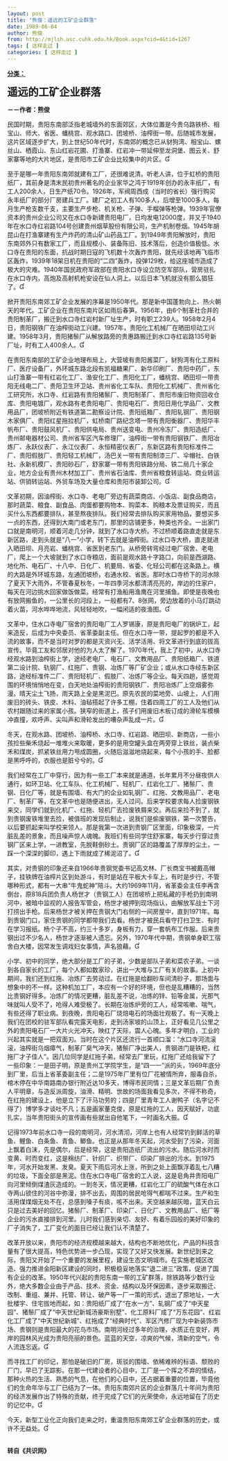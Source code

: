 ```yaml
---
layout: post
title: "熊俊：遥远的工矿企业群落"
date: 1989-06-04
author: 熊俊
from: http://mjlsh.usc.cuhk.edu.hk/Book.aspx?cid=4&tid=1267
tags: [ 这样走过 ]
categories: [ 这样走过 ]
---
```


<div style="margin: 15px 10px 10px 0px;">
 <div>
  <span id="ctl00_ContentPlaceHolder1_chapter1_SubjectLabel" style="font-weight:bold;text-decoration:underline;">
   分类：
  </span>
 </div>
 <p>
  <strong>
   <font size="5">
    遥远的工矿企业群落
   </font>
  </strong>
 </p>
 <p>
  <strong>
   －－作者：熊俊
  </strong>
 </p>
 <p>
  民国时期，贵阳东南部泛指老城墙外的东面郊区，大体位置是今贵乌路铁桥、相宝山、师大、省医、蟠桃宫、观水路口、团坡桥、油榨街一带。后随城市发展，这片区域逐步扩大，到上世纪50年代时，东南郊的概念已从豺狗湾、相宝山、螺丝山、栖霞山、东山红岩花圃、打渔寨、红岩冲一带延伸至龙洞堡、图云关、舒家寨等地的大片地区，是贵阳市工矿企业比较集中的片区。
 </p>
 <p>
  至于是哪一年贵阳东南郊就建有工厂，还很难说清。听老人讲，位于虹桥的贵阳纸厂，其前身是清末民初贵州著名的企业家华之鸿于1919年创办的永丰纸厂，有工人200余人，日生产纸70令。1926年，军阀周西成（当时的省长）强行购买永丰纸厂的部分厂房建兵工厂。建厂之初工人有100多人，后增至1000多人，每月生产枪支数千支，主要生产步枪、机关枪、子弹、手榴弹等枪弹。1939年官僚资本的贵州企业公司又在水口寺新建贵阳电厂，日均发电12000度，并又于1940年在水口寺红岩路104号创建贵州烟草股份有限公司，生产机制卷烟。1945年胡昆山在打渔寨建有生产炸药的清山矿山药品工厂。到1949年贵阳解放时，贵阳东南郊外只有数家工厂，而且规模小、装备陈旧、技术落后，创造价值极低。水口寺在贵阳的东面，抗战时期日寇的飞机数十次轰炸贵阳，就先经该地再飞临市区轰炸，1939年18架日机在贵阳的“二四”轰炸，投弹129枚，给这座城市造成了极大的灾难。1940年国民政府军政部在贵阳水口寺设立防空军部队，营房驻扎在水口寺内，高炮及高射机枪安设在仙人洞上。以后日本飞机就没有那么猖狂了。
 </p>
 <p>
  掀开贵阳东南郊工矿企业发展的序幕是1950年代。那是新中国蓬勃向上、热火朝天的年代。工矿企业在贵阳东南片区如雨后春笋。1956年，由6个制革社合并的贵阳制革厂，搬迁到水口寺红岩村新厂址生产，时有职工239人。1958年2月4日，贵阳钢铁厂在油榨街动工兴建。1957年，贵阳化工机械厂在晒田坝动工兴建。1958年3月，贵阳猪鬃厂从解放路旁的贵惠路搬迁到水口寺红岩路135号新厂址，时有工人400余人。
 </p>
 <p>
  在贵阳东南部的工矿企业地理布局上，大营坡有贵阳酱菜厂，豺狗湾有化工原料厂、医疗设备厂，外环城东路北段有凯福糖果厂、新华印刷厂、贵阳中药厂，东山打渔寨一带有红岩化工厂、渔安化工厂、贵阳化工厂，蟠桃宫、晒田坝一带贵阳无线电二厂、贵阳卫生环卫站、贵州省化工车队、贵阳化工机械厂、贵州省化工研究所，水口寺、红岩路有贵阳猪鬃厂、贵阳制革厂、贵阳市废旧物资回收仓库、贵阳电镀厂，观水路有老贵阳电厂、贵阳电石厂、贵阳日用化学品厂、文教用品厂，团坡桥附近有铁道第二勘察设计院、贵阳纸箱厂、贵阳轧钢厂、贵阳钢木家俱厂、贵阳红星拖拉机厂，虹桥南厂路纪念塔一带有贵阳衡器厂、贵阳华丰帆布厂、贵阳鼓风机厂、贵阳供电局、贵州送变电、贵州冷冻厂、贵阳造纸厂、贵州邮电器材公司、贵州省军区汽车修理厂，油榨街一带有贵阳钢铁厂、贵阳冶炼厂、永跃仪表厂、永江仪表厂、永恒精密仪表厂，东新区路有贵阳标准件二厂、贵阳假肢厂、贵阳轻工机械厂，汤巴关一带有贵阳制漆三厂、伞帽社、白铁社、永新机模厂、贵阳砂石厂，舒家寨一带有贵阳铁路分局、铁二局几十家企业，地方企业有贵州木材加工厂、贵州省石油库、贵州省粮食转运站、商业转运站、供销转运站、外贸车场及大量仓库和贵阳市装卸公司。
 </p>
 <p>
  文革初期，因油榨街、水口寺、老电厂旁边有蔬菜商店、小饭店、副食品商店，那时蔬菜、粮食、副食品、肉蛋都要购物本、购菜本、购粮本及票证购买，而且买什么东西都要排队，甚至熬夜排队。我们经常去排队购买家用物品，要想买多一点的东西，还得到大南门或老东门，那里的店铺更多，种类也齐全。一出家门口就是南明河，顺着河走几分钟，就到了水口寺大桥。不过桥顺着路直走就是东新区路，走到头就是“八一”小学，转下去就是油榨街。过水口寺大桥，直走就进入晒田坝、月亮岩、蟠桃宫、省医到老东门。从桥旁转弯经过电厂宿舍、老电厂，爬上一个大坡就到了水口寺粮店，面前是观水路十字路口，向前是西湖路、地化所、电石厂、十八中、日化厂、机要局、省委、化轻公司都在这条路上。横的大路是外环城东路，左通团坡桥，右通水校、省医。那时水口寺桥下的河水除了夏天下大雨外，不管春夏秋冬，一年四季河水都清清亮亮的，岸边的住家户，每天在河边挑水回家做饭做菜。经常有打渔船用渔鹰在河里捕鱼。即使是夜晚也有放网搬鱼的，一公里长的河段上，一般都有7、8张网，旁边放着的小马灯跳动着火苗，河水哗哗地流，风轻轻地吹，一幅闲适的夜渔图。
 </p>
 <p>
  文革中，住水口寺电厂宿舍的贵阳电厂工人罗锡康，原是贵阳电厂的锅炉工，起来造反，后成为中央委员、省革委副主任。但在水口寺一带，提起罗的都是不入流的故事，而不是当时对罗的都是灭资兴无、活学活用、将文革进行到底的拔高宣传。毕竟工友和邻居对他的为人太了解了。1970年代，我上了初中，从水口寺经观水路到油榨街上学，途经老电厂、电石厂、文教用品厂、贵阳纸箱厂、铁道第二设计院、轨钢厂、红拖厂、贵钢、冶炼厂等厂矿企业；或从水口寺经东新区路，途经标准件二厂、贵阳轻机厂、假肢厂、冶炼厂等企业。每天四趟，感觉周围的环境悄悄地在变，白天地处油榨街的贵阳钢铁厂、贵阳冶炼厂上空烟雾弥漫。晴天尘土飞扬，雨天路上全是黑泥巴。原先农民的菜地旁、山坡上，人们用废旧的砖头、铁皮、木料、油毡搭起了许多工棚，住着四周工厂的工人及他们从农村跟随过来的家属小孩。狭窄的街道上，孩子们用废旧木板订成的滑轮车模横冲直撞，欢呼声、尖叫声和滑轮发出的嘈杂声乱成一片。
 </p>
 <p>
  冬天，在观水路、团坡桥、油榨桥、水口寺、红岩路、晒田坝、新商店，一些小孩捡些柴禾烧起一堆堆火来取暖，更多的是用空罐头盒在两旁穿上铁丝，装点柴禾和煤炭，抓紧铁丝用力甩成圆圈，火随后滋滋地烧起来，每个小孩的手、脸都是黑呼呼的，衣服也是脏兮兮的。
 </p>
 <p>
  我们经常在工厂中穿行，因为有一些工厂本来就是通道，长年累月不分昼夜供人通行，如环卫站、化工车队、化工机械厂、轻机厂、红岩化工厂、猪鬃厂、贵钢、日化厂等，就是有围墙、有大门的企业如轧钢厂、红拖、文教用品厂、老电厂、制革厂等，在文革中也是随便进出，无人过问。后来学校要求每人捡废钢铁来交，同学们就到化机厂、红拖、轻机厂去捡废铁屑来交。再后来捡不到了，就到贵钢废铁堆里去捡，被值班的发现后制止，说我们是偷废钢铁，第一次警告，以后要抓起来叫学校来领人。那是我第一次进到贵钢厂区里面，印象极深，一片脏乱差的景象，而且噪声惊人魂魄。我班们有些同学住舒家寨，每天步行穿过贵钢厂区来上学，一进教室，先脱鞋倒砂土。贵钢厂区的路覆盖了厚厚的尘土，一踩一个深深的脚印，遇上下雨就成了稀泥沼了。
 </p>
 <p>
  其实，对贵钢的印象还来自1966年贵钢党委书记高文林、厂长商宝书被戴高帽子，挂铁牌在油榨片区到处游斗，有时是站在平板大卡车上，有时是步行，不管哪种形式，都有一大串“牛鬼蛇神”陪斗。大约1969年11月，省革委会主任李再含倒台，原818兵团负责人杨世才（贵钢工人）在团坡桥上把私藏的手枪扔到南明河中，被暗中监视的人报告军管会，杨世才被押到现场指认，由解放军战士下河打捞出手枪。后来杨世才被关押在贵钢大门右侧的一间房屋中，直到1971年。每到贵钢门口，家住贵钢的同学都带我们去看。杨世才被民兵看守打扫卫生、有时在学习报纸。杨个子不高，约三十多岁，身板有力，穿一套帆布工作服。后来贵钢出过不少名人，杨世才逐渐被人遗忘。另外，1970年代中期，贵钢单身职工宿舍白大楼，因常发生调戏妇女事情，声名狼藉。
 </p>
 <p>
  小学、初中的同学，绝大部分是工厂的子弟，少数是部队子弟和菜农子弟。一谈到各自家长的工厂，每个人都如数家珍，讲出一大堆与工厂有关的故事。上初中期间，我们还到红拖、冶炼厂去劳动过。在红拖是给翻砂车间清砂子，那场面与想象中的不一样。这种机加工厂，本应有一个好的环境，但也是乱糟糟的，当然比贵钢好得多。冶炼厂的情况更糟，脏乱差不说，冶炼的锌、铅等金属，光那气味就叫人受不了，呛得人难受极了。长期在冶炼炉旁的工人，经常咳嗽、喘气，有些还得了职业病。到夜晚，贵阳电石厂烧焙电石的场面壮观极了。有一天晚上我们在团校的驻军部队看完露天电影，走到汤家坡的山顶上，正好看见几公里之外的贵阳电石厂一大片火光冲天，映红了天际，震人心魄。多年才明白，工业的兴起其实就是一把双面刃。当时在这个片区还流行一首顺口溜：“水口寺河流滚滚，油榨街乌烟瘴气，制革厂臭气冲天，猪鬃厂净出美人，贵钢进门是铁粑，红拖厂才子佳人”。因几位同学是红拖子弟，经常去厂里玩，红拖厂还给我留下了一些印象：一是田子明，原是贵州工学院学生，是“四一一”派的头，1969年底分到厂里，后当上省革委副主任；二是1975年厂里有位厂花被情所弃，服毒自杀，棺木停在中华南路南办银行附近达10多天，博得市民同情；三是文革后期厂负责人平明章，与造反派周旋，油滑、精明、世故的场面我看见多次，不得不称奇，在红拖的建设上，他是立下了汗马功劳的；四是厂里青年工人谢鸭子（名字记不得了）博学多才谈吐不凡；五是画家董克俊，原是红拖的工人，因天赋好，功底扎实，当年贵阳街头的宣传画有些就出自他笔下，一时画名大振。
 </p>
 <p>
  记得1973年前水口寺一段的南明河，河水清沏，河岸上也有人经常钓到鲜活的草鱼、鲤鱼、白条鱼、青鱼、鲫鱼。也正是从那年冬天起，河水受到了污染，河面上飘着白沫，先是偶尔，后是经常，这是贵阳造纸厂流出的污水。随后河水时而变黄、时而变红，这是棉纺厂、针织厂、织带厂、印染厂排出的污水。到1975年，河水开始发黑、发臭。夏天下雨后河水上涨，所到之处上面飘浮着乱七八糟的垃圾，下面全部是黑泥。住在水口寺电厂宿舍的工人说，这是皂角井贵阳电厂向河里倾倒煤渣灰造成的。一到冬天，情况更糟，红岩化工厂的硫酸气体在水口寺两山锁住的河谷中弥漫，排不出去，周围的居民呛得气都喘不过来。生产和生活用煤煤烟无处不在，总感到嗓子有痰，咳不出来。天空越来越灰暗，蓝天白云只是过去美好的回忆。猪鬃厂、制革厂、印染厂、日化厂、文教用品厂、纸厂等企业的污水直接排到河里。儿时我们感到亲切、友好、有着乐园般的美好印象的厂子消失了，工厂变化的面目已经让我们认不清楚了。
 </p>
 <p>
  改革开放以来，贵阳市的经济规模越来越大，结构也不断地优化，产品的科技含量有了很大提高，特色优势进一步凸现，实现了又好又快发展。新世纪到来之际，贵阳又开始了一个重要的发展里程，建设生态文明城市。在实施老城区改造、强力推进金阳新区建设的同时，积极稳妥地落实“退二进三”政策，促进了国有企业的改革。1950年代兴起的贵阳东南一带的工矿群落，除铁路等少数行业外，绝大多数企业由于产品、技术、资金、结构以及环保因素，逐步采取搬迁、改制、重组、兼并、托管、转让、破产等一厂一策的形式，退出了原地址，一大批楼宇、住宅拔地而起，如：贵阳纸厂成了“在水一方”、轧钢厂成了“中天星园”、猪鬃厂成了“中天世纪新城汤豪斯别墅”、化工原料厂成了“万东花园”、红岩化工厂成了“中天世纪新城”、红拖成了“经典时代”、军区汽修厂现为中新装饰市场、贵钢则是贵阳最大的花鸟市场。南明河经过多年的治理，水质正在变好，两岸的园林风光成为贵阳亮丽的景色。蓝蓝的天空，凉爽的气候，清新的空气，令人流连忘返。
 </p>
 <p>
  而寻找工厂的印记，那怕是破旧的厂房，斑驳的围墙、依稀难辨的标语、颓败的厂门，早已了无踪影。在那一代建设者的心目中，工厂是一个挥之不弃的情结，那种火热的生活、熟悉的气息，在他们的心目中，还占据着重要的位置，毕竟他们的生命年华与工厂已结为了一体。贵阳东南郊片区的企业群落几十年间为贵阳的经济发展作出了特殊的贡献，终于完成了它们的光荣使命，永远地留在了历史的记忆中。
 </p>
 <p>
  今天，新型工业化正向我们走来之时，重温贵阳东南郊工矿企业群落的历史，或许不无益处。
 </p>
 <p>
  <br/>
  <strong>
   转自《共识网》
  </strong>
 </p>
</div>

